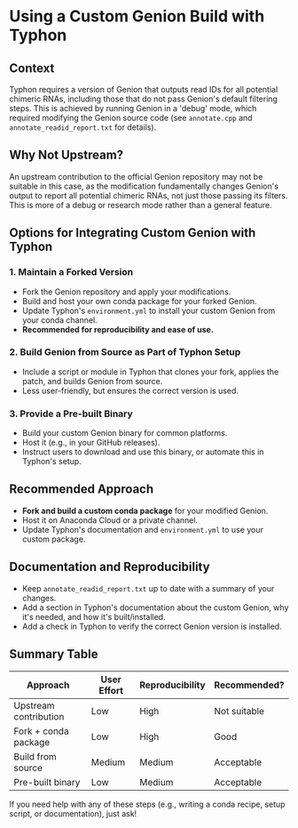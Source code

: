 # Using a Custom Genion Build with Typhon

## Context
Typhon requires a version of Genion that outputs read IDs for all potential chimeric RNAs, including those that do not pass Genion's default filtering steps. This is achieved by running Genion in a 'debug' mode, which required modifying the Genion source code (see `annotate.cpp` and `annotate_readid_report.txt` for details).

## Why Not Upstream?
An upstream contribution to the official Genion repository may not be suitable in this case, as the modification fundamentally changes Genion's output to report all potential chimeric RNAs, not just those passing its filters. This is more of a debug or research mode rather than a general feature.

## Options for Integrating Custom Genion with Typhon

### 1. Maintain a Forked Version
- Fork the Genion repository and apply your modifications.
- Build and host your own conda package for your forked Genion.
- Update Typhon's `environment.yml` to install your custom Genion from your conda channel.
- **Recommended for reproducibility and ease of use.**

### 2. Build Genion from Source as Part of Typhon Setup
- Include a script or module in Typhon that clones your fork, applies the patch, and builds Genion from source.
- Less user-friendly, but ensures the correct version is used.

### 3. Provide a Pre-built Binary
- Build your custom Genion binary for common platforms.
- Host it (e.g., in your GitHub releases).
- Instruct users to download and use this binary, or automate this in Typhon's setup.

## Recommended Approach
- **Fork and build a custom conda package** for your modified Genion.
- Host it on Anaconda Cloud or a private channel.
- Update Typhon's documentation and `environment.yml` to use your custom package.

## Documentation and Reproducibility
- Keep `annotate_readid_report.txt` up to date with a summary of your changes.
- Add a section in Typhon's documentation about the custom Genion, why it's needed, and how it's built/installed.
- Add a check in Typhon to verify the correct Genion version is installed.

## Summary Table
| Approach                | User Effort | Reproducibility | Recommended? |
|-------------------------|-------------|-----------------|--------------|
| Upstream contribution   | Low         | High            | Not suitable |
| Fork + conda package    | Low         | High            | Good         |
| Build from source       | Medium      | Medium          | Acceptable   |
| Pre-built binary        | Low         | Medium          | Acceptable   |

If you need help with any of these steps (e.g., writing a conda recipe, setup script, or documentation), just ask! 